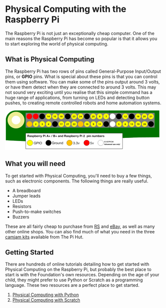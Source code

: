 # Physical Computing with the Raspberry Pi

The Raspberry Pi is not just an exceptionally cheap computer. One of the main reasons the Raspberry Pi has become so popular is that it allows you to start exploring the world of physical computing.

## What is Physical Computing

The Raspberry Pi has two rows of pins called General-Purpose Input/Output pins, or **GPIO** pins. What is special about these pins is that you can control them using software. You can make some of the pins output around 3 volts, or have them detect when they are connected to around 3 volts. This may not sound very exciting until you realise that this simple command has a huge range of applications, from turning on LEDs and detecting button pushes, to creating remote controlled robots and home automation systems.

![](images/pinout.png)

## What you will need

To get started with Physical Computing, you'll need to buy a few things, such as electronic components. The following things are really useful.

- A breadboard
- Jumper leads
- LEDs
- Resistors
- Push-to-make switches
- Buzzers

These are all fairly cheap to purchase from [RS](http://uk.rs-online.com/web/) and [eBay](http://www.ebay.co.uk/bhp/electronic-components), as well as many other online shops. You can also find much of what you need in the three [camjam kits](http://camjam.me/?page_id=618) available from The Pi Hut.

## Getting Started

There are hundreds of online tutorials detailing how to get started with Physical Computing on the Raspberry Pi, but probably the best place to start is with the Foundation's own resources. Depending on the age of your child, they might prefer to use Python or Scratch as a programming language. These two resources are a perfect place to get started.
1. [Physical Computing with Python](https://www.raspberrypi.org/learning/physical-computing-with-python/)
2. [Physical Computing with Scratch](https://www.raspberrypi.org/learning/physical-computing-with-scratch/)



